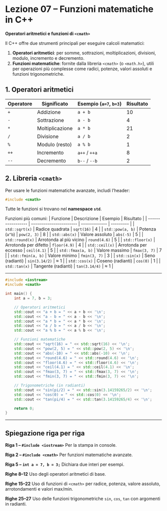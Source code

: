 # Lezione 07 – Funzioni matematiche in C++

**Operatori aritmetici e funzioni di `<cmath>`**


Il C++ offre due strumenti principali per eseguire calcoli matematici:

1. **Operatori aritmetici**: per somme, sottrazioni, moltiplicazioni, divisioni, modulo, incremento e decremento.
2. **Funzioni matematiche**: fornite dalla libreria `<cmath>` (o `<math.h>`), utili per operazioni più complesse come radici, potenze, valori assoluti e funzioni trigonometriche.

## 1. Operatori aritmetici

| Operatore | Significato     | Esempio (`a=7`, `b=3`) | Risultato |
| --------- | --------------- | ---------------------- | --------- |
| `+`       | Addizione       | `a + b`                | 10        |
| `-`       | Sottrazione     | `a - b`                | 4         |
| `*`       | Moltiplicazione | `a * b`                | 21        |
| `/`       | Divisione       | `a / b`                | 2         |
| `%`       | Modulo (resto)  | `a % b`                | 1         |
| `++`      | Incremento      | `a++` / `++a`          | 8         |
| `--`      | Decremento      | `b--` / `--b`          | 2         |


## 2. Libreria `<cmath>`

Per usare le funzioni matematiche avanzate, includi l’header:

```cpp
#include <cmath>
```

Tutte le funzioni si trovano nel **namespace `std`**.

Funzioni più comuni:
| Funzione          | Descrizione             | Esempio       | Risultato |
| ----------------- | ----------------------- | ------------- | --------- |
| `std::sqrt(x)`    | Radice quadrata         | `sqrt(16)`    | 4         |
| `std::pow(a, b)`  | Potenza (`a^b`)         | `pow(2, 3)`   | 8         |
| `std::abs(x)`     | Valore assoluto         | `abs(-5)`     | 5         |
| `std::round(x)`   | Arrotonda al più vicino | `round(4.6)`  | 5         |
| `std::floor(x)`   | Arrotonda per difetto   | `floor(4.9)`  | 4         |
| `std::ceil(x)`    | Arrotonda per eccesso   | `ceil(4.1)`   | 5         |
| `std::fmax(a, b)` | Valore massimo          | `fmax(3, 7)`  | 7         |
| `std::fmin(a, b)` | Valore minimo           | `fmin(3, 7)`  | 3         |
| `std::sin(x)`     | Seno (radianti)         | `sin(3.14/2)` | ≈ 1       |
| `std::cos(x)`     | Coseno (radianti)       | `cos(0)`      | 1         |
| `std::tan(x)`     | Tangente (radianti)     | `tan(3.14/4)` | ≈ 1       |

---

```cpp
#include <iostream>
#include <cmath>

int main() {
    int a = 7, b = 3;

    // Operatori aritmetici
    std::cout << "a + b = " << a + b << '\n';
    std::cout << "a - b = " << a - b << '\n';
    std::cout << "a * b = " << a * b << '\n';
    std::cout << "a / b = " << a / b << '\n';
    std::cout << "a % b = " << a % b << '\n';

    // Funzioni matematiche
    std::cout << "sqrt(16) = " << std::sqrt(16) << '\n';
    std::cout << "pow(2, 5) = " << std::pow(2, 5) << '\n';
    std::cout << "abs(-10) = " << std::abs(-10) << '\n';
    std::cout << "round(4.6) = " << std::round(4.6) << '\n';
    std::cout << "floor(4.6) = " << std::floor(4.6) << '\n';
    std::cout << "ceil(4.1) = " << std::ceil(4.1) << '\n';
    std::cout << "fmax(3, 7) = " << std::fmax(3, 7) << '\n';
    std::cout << "fmin(3, 7) = " << std::fmin(3, 7) << '\n';

    // Trigonometriche (in radianti)
    std::cout << "sin(pi/2) = " << std::sin(3.14159265/2) << '\n';
    std::cout << "cos(0) = " << std::cos(0) << '\n';
    std::cout << "tan(pi/4) = " << std::tan(3.14159265/4) << '\n';

    return 0;
}
```

---

## Spiegazione riga per riga

**Riga 1 – `#include <iostream>`**
Per la stampa in console.

**Riga 2 – `#include <cmath>`**
Per funzioni matematiche avanzate.

**Riga 5 – `int a = 7, b = 3;`**
Dichiara due interi per esempi.

**Righe 8–12**
Uso degli operatori aritmetici di base.

**Righe 15–22**
Uso di funzioni di `<cmath>` per radice, potenza, valore assoluto, arrotondamenti e valori max/min.

**Righe 25–27**
Uso delle funzioni trigonometriche `sin`, `cos`, `tan` con argomenti in radianti.
